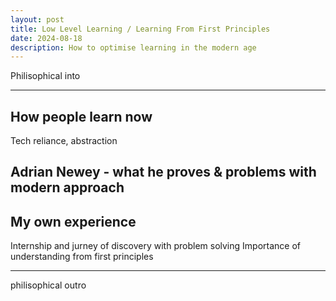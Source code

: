 ```yaml
---
layout: post
title: Low Level Learning / Learning From First Principles
date: 2024-08-18
description: How to optimise learning in the modern age 
---
```


Philisophical into 

---

## How people learn now
Tech reliance, abstraction 

## Adrian Newey - what he proves & problems with modern approach 

## My own experience 
Internship and jurney of discovery with problem solving
Importance of understanding from first principles 

---

philisophical outro 